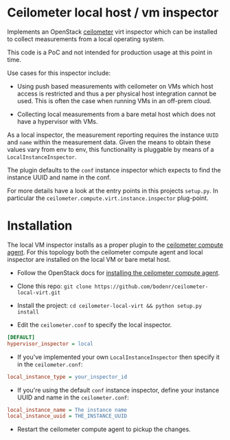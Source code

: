 Ceilometer local host / vm inspector
====================================

Implements an OpenStack [ceilometer](https://wiki.openstack.org/wiki/Ceilometer) virt
inspector which can be installed to collect measurements from a local operating system.

This code is a PoC and not intended for production usage at this point in time.


Use cases for this inspector include:

* Using push based measurements with ceilometer on VMs which host access
is restricted and thus a per physical host integration cannot be used. This
is often the case when running VMs in an off-prem cloud.

* Collecting local measurements from a bare metal host which does not have
a hypervisor with VMs.

As a local inspector, the measurement reporting requires the instance ```UUID``` and ```name```
within the measurement data. Given the means to obtain these values vary from
env to env, this functionality is pluggable by means of a ```LocalInstanceInspector```.

The plugin defaults to the ```conf``` instance inspector which expects to find the
instance UUID and name in the conf.

For more details have a look at the entry points in this projects ```setup.py```.
In particular the ```ceilometer.compute.virt.instance.inspector``` plug-point.


Installation
====================================

The local VM inspector installs as a proper plugin to the [ceilometer compute agent](http://docs.openstack.org/icehouse/install-guide/install/apt/content/ceilometer-install-nova.html).
For this topology both the ceilometer compute agent and local inspector are installed on
the local VM or bare metal host.

* Follow the OpenStack docs for [installing the ceilometer compute agent](http://docs.openstack.org/icehouse/install-guide/install/apt/content/ceilometer-install-nova.html).

* Clone this repo: ```git clone https://github.com/bodenr/ceilometer-local-virt.git```

* Install the project: ```cd ceilometer-local-virt && python setup.py install```

* Edit the ```ceilometer.conf``` to specify the local inspector.

```ini
[DEFAULT]
hypervisor_inspector = local
```

* If you've implemented your own ```LocalInstanceInspector``` then specify it in the 
```ceilometer.conf```:

```ini
local_instance_type = your_inspector_id
```

* If you're using the default ```conf``` instance inspector, define your
instance UUID and name in the ```ceilometer.conf```:

```ini
local_instance_name = The instance name
local_instance_uuid = THE_INSTANCE_UUID
```

* Restart the ceilometer compute agent to pickup the changes.

